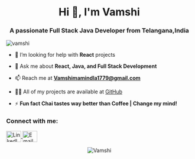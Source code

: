<h1 align="center">Hi 👋, I'm Vamshi</h1>

<h3 align="center">A passionate Full Stack Java Developer from Telangana,India</h3>

<p align="left"> <img src="https://komarev.com/ghpvc/?username=vamshi-2231" alt="vamshi" /> </p>



- 🤔 I’m looking for help with **React** projects

- 💬 Ask me about **React, Java, and Full Stack Development**

- 📫 Reach me at **Vamshimamindla1779@gmail.com**

- 👨‍💻 All of my projects are available at [GitHub](https://github.com/vamshi-2231)

- ⚡ **Fun fact Chai tastes way better than Coffee | Change my mind!**


<h3 align="left">Connect with me:</h3>
<p align="left">
  <a href="https://www.linkedin.com/in/vamshi-mamindla-23aab42a6/" target="_blank">
    <img align="center" src="https://img.icons8.com/?size=100&id=13930&format=png&color=000000" alt="LinkedIn" height="30" width="40" />
  </a>
  <a href="mailto:vamshimamindla1779@gmail.com" target="_blank">
    <img align="center" src="https://img.icons8.com/?size=100&id=P7UIlhbpWzZm&format=png&color=000000" alt="Email" height="30" width="40" />
  </a>
</p>


<p align="center"> 
  <img src="https://github-readme-stats.vercel.app/api?username=vamshi-2231&show_icons=true" alt="Vamshi" /> 
</p>
